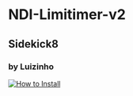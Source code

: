 # NDI-Limitimer-v2
## Sidekick8
### by Luizinho

[![How to Install](https://img.youtube.com/vi/lcUroqMAiP4/maxresdefault.jpg)](https://youtu.be/lcUroqMAiP4)
